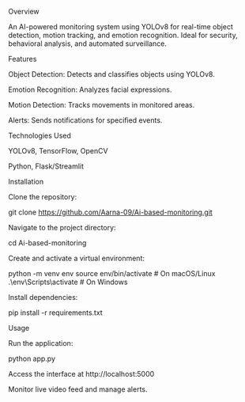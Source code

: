 Overview

An AI-powered monitoring system using YOLOv8 for real-time object detection, motion tracking, and emotion recognition. Ideal for security, behavioral analysis, and automated surveillance.

Features

Object Detection: Detects and classifies objects using YOLOv8.

Emotion Recognition: Analyzes facial expressions.

Motion Detection: Tracks movements in monitored areas.

Alerts: Sends notifications for specified events.

Technologies Used

YOLOv8, TensorFlow, OpenCV

Python, Flask/Streamlit

Installation

Clone the repository:

git clone https://github.com/Aarna-09/Ai-based-monitoring.git

Navigate to the project directory:

cd Ai-based-monitoring

Create and activate a virtual environment:

python -m venv env
source env/bin/activate # On macOS/Linux
.\env\Scripts\activate # On Windows

Install dependencies:

pip install -r requirements.txt

Usage

Run the application:

python app.py

Access the interface at http://localhost:5000

Monitor live video feed and manage alerts.
